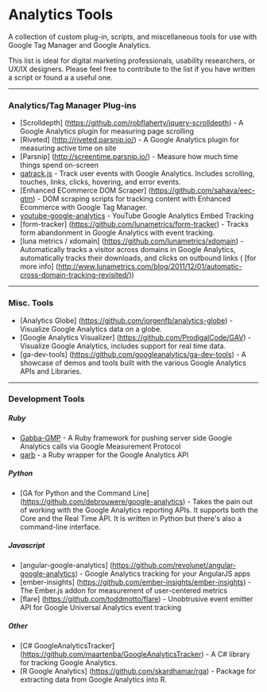 # Analytics Tools
A collection of custom plug-in, scripts, and miscellaneous tools for use with Google Tag Manager and Google Analytics.

This list is ideal for digital marketing professionals, usability researchers, or UX/IX designers. Please feel free to contribute to the list if you have written a script or found a a useful one.

---

### Analytics/Tag Manager Plug-ins
- [Scrolldepth] (https://github.com/robflaherty/jquery-scrolldepth) - A Google Analytics plugin for measuring page scrolling
- [Riveted] (http://riveted.parsnip.io/) - A Google Analytics plugin for measuring active time on site
- [Parsnip] (http://screentime.parsnip.io/) - Measure how much time things spend on-screen
- [gatrack.js](https://github.com/jbckmn/gatrack.js) - Track user events with Google Analytics. Includes scrolling, touches, links, clicks, hovering, and error events.
- [Enhanced ECommerce DOM Scraper] (https://github.com/sahava/eec-gtm) - DOM scraping scripts for tracking content with Enhanced Ecommerce with Google Tag Manager.
- [youtube-google-analytics](https://github.com/lunametrics/youtube-google-analytics) - YouTube Google Analytics Embed Tracking
- [form-tracker] (https://github.com/lunametrics/form-tracker) - Tracks form abandonment in Google Analytics with event tracking.
- [luna metrics / xdomain] (https://github.com/lunametrics/xdomain) - Automatically tracks a visitor across domains in Google Analytics, automatically tracks their downloads, and clicks on outbound links (
[for more info] (http://www.lunametrics.com/blog/2011/12/01/automatic-cross-domain-tracking-revisited/))

---

### Misc. Tools
- [Analytics Globe] (https://github.com/jorgenfb/analytics-globe) - Visualize Google Analytics data on a globe.
- [Google Analytics Visualizer] (https://github.com/ProdigalCode/GAV) - Visualize Google Analytics, includes support for real time data.
- [ga-dev-tools] (https://github.com/googleanalytics/ga-dev-tools) - A showcase of demos and tools built with the various Google Analytics APIs and Libraries.

---

### Development Tools

##### Ruby
- [Gabba-GMP](https://github.com/fuzzyjulz/gabba-gmp) - A Ruby framework for pushing server side Google Analytics calls via Google Measurement Protocol
- [garb](https://github.com/Sija/garb) - a Ruby wrapper for the Google Analytics API

##### Python
- [GA for Python and the Command Line] (https://github.com/debrouwere/google-analytics) - Takes the pain out of working with the Google Analytics reporting APIs. It supports both the Core and the Real Time API. It is written in Python but there's also a command-line interface.

##### Javascript
- [angular-google-analytics] (https://github.com/revolunet/angular-google-analytics) - Google Analytics tracking for your AngularJS apps
- [ember-insights] (https://github.com/ember-insights/ember-insights) - The Ember.js addon for measurement of user-centered metrics
- [flare] (https://github.com/toddmotto/flare)  - Unobtrusive event emitter API for Google Universal Analytics event tracking

##### Other
- [C# GoogleAnalyticsTracker] (https://github.com/maartenba/GoogleAnalyticsTracker) - A C# library for tracking Google Analytics.
- [R Google Analytics] (https://github.com/skardhamar/rga) - Package for extracting data from Google Analytics into R.
